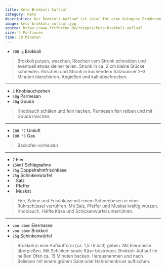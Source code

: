 ```yaml
---
title: Keto Brokkoli Auflauf
category: Keto
description: Der Brokkoli-Auflauf ist ideal für eine ketogene Ernährungsweise, da er hauptsächlich aus Brokkoli, Eiern, Sahne, Frischkäse und Schinkenwürfeln besteht.
image: keto-brokkoli-auflauf.jpg
source: https://www.fitforfun.de/rezepte/keto-brokkoli-auflauf
size: 4 Portionen
time: 30 Minuten
---
```


* `500 g` Brokkoli

> Brokkoli putzen, waschen, Röschen vom Strunk schneiden und eventuell etwas kleiner teilen. Strunk in ca. 2 cm kleine Stücke schneiden. Röschen und Strunk in kochendem Salzwasser 2–3 Minuten blanchieren. Abgießen und kalt abschrecken.

---

* `2` Knoblauchzehen
* `50g` Parmesan
* `40g` Gouda
  
> Knoblauch schälen und fein hacken. Parmesan fein reiben und mit Gouda mischen.

---

* `200 °C` Umluft
* `180 °C` Gas
  
> Backofen vorheizen

---

* `2` Eier
* `150ml` Schlagsahne
* `75g` Doppelrahmfrischkäse
* `25g` Schinkenwürfel
* ` ` Salz
* ` ` Pfeffer
* ` ` Muskat

> Eier, Sahne und Frischkäse mit einem Schneebesen in einer Rührschüssel verrühren. Mit Salz, Pfeffer und Muskat kräftig würzen. Knoblauch, Hälfte Käse und Schickenwürfel unterrühren.

---

* `von oben` Eiermasse
* `von oben` Brokkoli
* `25g` Schinkenwürfel

> Brokkoli in eine Auflaufform (ca. 1,5 l Inhalt) geben. Mit Eiermasse übergießen. Mit Schinken sowie Käse bestreuen. Brokkoli-Auflauf im heißen Ofen ca. 15 Minuten backen. Herausnehmen und nach Belieben mit einem grünen Salat oder Hähnchenbrust auftischen.